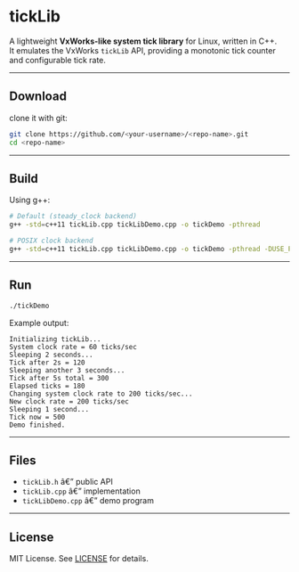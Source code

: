 # tickLib

A lightweight **VxWorks-like system tick library** for Linux, written in C++.  
It emulates the VxWorks `tickLib` API, providing a monotonic tick counter and configurable tick rate.

---

## Download

clone it with git:

```bash
git clone https://github.com/<your-username>/<repo-name>.git
cd <repo-name>
```

---

## Build

Using g++:

```bash
# Default (steady_clock backend)
g++ -std=c++11 tickLib.cpp tickLibDemo.cpp -o tickDemo -pthread

# POSIX clock backend
g++ -std=c++11 tickLib.cpp tickLibDemo.cpp -o tickDemo -pthread -DUSE_POSIX_CLOCK
```

---

## Run

```bash
./tickDemo
```

Example output:

```
Initializing tickLib...
System clock rate = 60 ticks/sec
Sleeping 2 seconds...
Tick after 2s = 120
Sleeping another 3 seconds...
Tick after 5s total = 300
Elapsed ticks = 180
Changing system clock rate to 200 ticks/sec...
New clock rate = 200 ticks/sec
Sleeping 1 second...
Tick now = 500
Demo finished.
```

---

## Files

- `tickLib.h` â€” public API
- `tickLib.cpp` â€” implementation
- `tickLibDemo.cpp` â€” demo program

---

## License

MIT License. See [LICENSE](LICENSE) for details.
